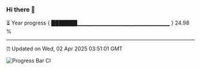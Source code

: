 ### Hi there 👋

⏳ Year progress { ███████▁▁▁▁▁▁▁▁▁▁▁▁▁▁▁▁▁▁▁▁▁▁▁ } 24.98 %

---

⏰ Updated on Wed, 02 Apr 2025 03:51:01 GMT

![Progress Bar CI](https://github.com/IshwaranRudhara/GIT-ACTION/workflows/Progress%20Bar%20CI/badge.svg)
